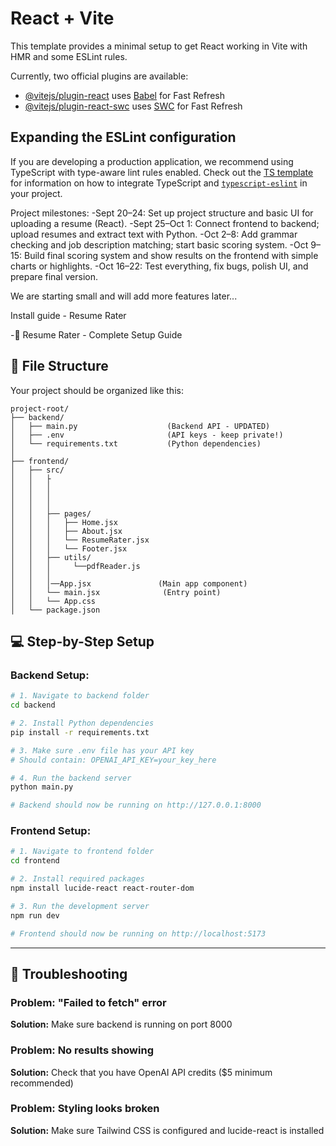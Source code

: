 # React + Vite

This template provides a minimal setup to get React working in Vite with HMR and some ESLint rules.

Currently, two official plugins are available:

- [@vitejs/plugin-react](https://github.com/vitejs/vite-plugin-react/blob/main/packages/plugin-react) uses [Babel](https://babeljs.io/) for Fast Refresh
- [@vitejs/plugin-react-swc](https://github.com/vitejs/vite-plugin-react/blob/main/packages/plugin-react-swc) uses [SWC](https://swc.rs/) for Fast Refresh

## Expanding the ESLint configuration

If you are developing a production application, we recommend using TypeScript with type-aware lint rules enabled. Check out the [TS template](https://github.com/vitejs/vite/tree/main/packages/create-vite/template-react-ts) for information on how to integrate TypeScript and [`typescript-eslint`](https://typescript-eslint.io) in your project.

Project milestones:
-Sept 20–24: Set up project structure and basic UI for uploading a resume (React).
-Sept 25–Oct 1: Connect frontend to backend; upload resumes and extract text with Python.
-Oct 2–8: Add grammar checking and job description matching; start basic scoring system.
-Oct 9–15: Build final scoring system and show results on the frontend with simple charts or highlights.
-Oct 16–22: Test everything, fix bugs, polish UI, and prepare final version.

We are starting small and will add more features later...

Install guide - Resume Rater

-🌸 Resume Rater - Complete Setup Guide

## 📁 File Structure

Your project should be organized like this:

```
project-root/
├── backend/
│   ├── main.py                    (Backend API - UPDATED)
│   ├── .env                       (API keys - keep private!)
│   └── requirements.txt           (Python dependencies)
│
├── frontend/
│   ├── src/
│   │   ├
│   │   │ 
│   │   │          
│   │   │
│   │   ├── pages/
│   │   │   ├── Home.jsx          
│   │   │   ├── About.jsx        
│   │   │   └── ResumeRater.jsx   
│   │   │   └── Footer.jsx 
│   │   ├── utils/
│   │   │     └──pdfReader.js
│   │   │  
│   │   │──App.jsx               (Main app component)
│   │   └── main.jsx              (Entry point)
│   │   └── App.css
│   └── package.json
```

## 💻 Step-by-Step Setup

### Backend Setup:

```bash
# 1. Navigate to backend folder
cd backend

# 2. Install Python dependencies
pip install -r requirements.txt

# 3. Make sure .env file has your API key
# Should contain: OPENAI_API_KEY=your_key_here

# 4. Run the backend server
python main.py

# Backend should now be running on http://127.0.0.1:8000
```

### Frontend Setup:

```bash
# 1. Navigate to frontend folder
cd frontend

# 2. Install required packages
npm install lucide-react react-router-dom

# 3. Run the development server
npm run dev

# Frontend should now be running on http://localhost:5173
```

---
## 🐛 Troubleshooting

### Problem: "Failed to fetch" error
**Solution:** Make sure backend is running on port 8000

### Problem: No results showing
**Solution:** Check that you have OpenAI API credits ($5 minimum recommended)

### Problem: Styling looks broken
**Solution:** Make sure Tailwind CSS is configured and lucide-react is installed

